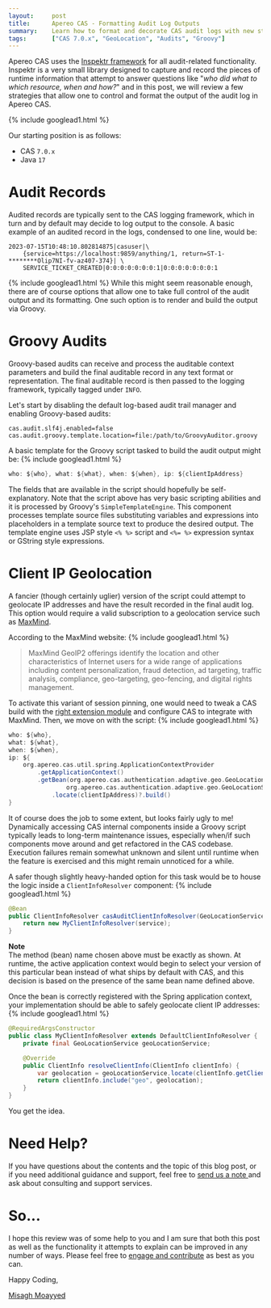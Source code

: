 ```yaml
---
layout:     post
title:      Apereo CAS - Formatting Audit Log Outputs
summary:    Learn how to format and decorate CAS audit logs with new styles and formats, and include additional fields dynamically via Groovy.
tags:       ["CAS 7.0.x", "GeoLocation", "Audits", "Groovy"]
---
```


Apereo CAS uses the [Inspektr framework](https://github.com/apereo/inspektr) for all audit-related functionality. Inspektr is a very small library designed to capture and record the pieces of runtime information that attempt to answer questions like "*who did what to which resource, when and how?*" and in this post, we will review a few strategies that allow one to control and format the output of the audit log in Apereo CAS.

{% include googlead1.html  %}

 Our starting position is as follows:

- CAS `7.0.x`
- Java `17`

# Audit Records

Audited records are typically sent to the CAS logging framework, which in turn and by default may decide to log output to the console. A basic example of an audited record in the logs, condensed to one line, would be:

```
2023-07-15T10:48:10.802814875|casuser|\
    {service=https://localhost:9859/anything/1, return=ST-1-********Olip7NI-fv-az407-374}| \
    SERVICE_TICKET_CREATED|0:0:0:0:0:0:0:1|0:0:0:0:0:0:0:1
```
{% include googlead1.html  %}
While this might seem reasonable enough, there are of course options that allow one to take full control of the audit output and its formatting. One such option is to render and build the output via Groovy. 

# Groovy Audits

Groovy-based audits can receive and process the auditable context parameters and build the final auditable record in any text format or representation. The final auditable record is then passed to the logging framework, typically tagged under `INFO`.

Let's start by disabling the default log-based audit trail manager and enabling Groovy-based audits:

```properties
cas.audit.slf4j.enabled=false
cas.audit.groovy.template.location=file:/path/to/GroovyAuditor.groovy
```

A basic template for the Groovy script tasked to build the audit output might be:
{% include googlead1.html  %}
```groovy
who: ${who}, what: ${what}, when: ${when}, ip: ${clientIpAddress}
```

The fields that are available in the script should hopefully be self-explanatory. Note that the script above has very basic scripting abilities and it is processed by Groovy's `SimpleTemplateEngine`. This component processes template source files substituting variables and expressions into placeholders in a template source text to produce the desired output. The template engine uses JSP style `<% %>` script and `<%= %>` expression syntax or GString style expressions. 

# Client IP Geolocation 

A fancier (though certainly uglier) version of the script could attempt to geolocate IP addresses and have the result recorded in the final audit log. This option would require a valid subscription to a geolocation service such as [MaxMind](https://www.maxmind.com/). 

According to the MaxMind website:
{% include googlead1.html  %}
> MaxMind GeoIP2 offerings identify the location and other characteristics of Internet users for a wide range of applications including content personalization, fraud detection, ad targeting, traffic analysis, compliance, geo-targeting, geo-fencing, and digital rights management.

To activate this variant of session pinning, one would need to tweak a CAS build with the [right extension module](https://apereo.github.io/cas/development/authentication/GeoTracking-Authentication-Maxmind.html) and configure CAS to integrate with MaxMind. Then, we move on with the script:
{% include googlead1.html  %}
```groovy
who: ${who},
what: ${what},
when: ${when},
ip: ${
    org.apereo.cas.util.spring.ApplicationContextProvider
        .getApplicationContext()
        .getBean(org.apereo.cas.authentication.adaptive.geo.GeoLocationService.BEAN_NAME,
                org.apereo.cas.authentication.adaptive.geo.GeoLocationService.class)
            .locate(clientIpAddress)?.build()
}
```

It of course does the job to some extent, but looks fairly ugly to me! Dynamically accessing CAS internal components inside a Groovy script typically leads to long-term maintenance issues, especially when/if such components move around and get refactored in the CAS codebase. Execution failures remain somewhat unknown and silent until runtime when the feature is exercised and this might remain unnoticed for a while. 

A safer though slightly heavy-handed option for this task would be to house the logic inside a `ClientInfoResolver` component:
{% include googlead1.html  %}
```java
@Bean
public ClientInfoResolver casAuditClientInfoResolver(GeoLocationService service) {
    return new MyClientInfoResolver(service);
}
```

<div class="alert alert-info">
  <strong>Note</strong><br/>The method (bean) name chosen above must be exactly as shown. At runtime, the active application context would begin to select your version of this particular bean instead of what ships by default with CAS, and this decision is based on the presence of the same bean name defined above.
</div>

Once the bean is correctly registered with the Spring application context, your implementation should be able to safely geolocate client IP addresses:
{% include googlead1.html  %}
```java
@RequiredArgsConstructor
public class MyClientInfoResolver extends DefaultClientInfoResolver {
    private final GeoLocationService geoLocationService;

    @Override
    public ClientInfo resolveClientInfo(ClientInfo clientInfo) {
        var geolocation = geoLocationService.locate(clientInfo.getClientIpAddress()).build();
        return clientInfo.include("geo", geolocation);
    }
}
```

You get the idea. 

# Need Help?

If you have questions about the contents and the topic of this blog post, or if you need additional guidance and support, feel free to [send us a note ](/#contact-section-header) and ask about consulting and support services.

# So...

I hope this review was of some help to you and I am sure that both this post as well as the functionality it attempts to explain can be improved in any number of ways. Please feel free to [engage and contribute][contribguide] as best as you can.

Happy Coding,

[Misagh Moayyed](https://fawnoos.com)

[contribguide]: https://apereo.github.io/cas/developer/Contributor-Guidelines.html